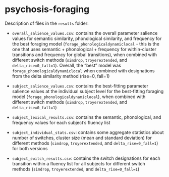 # psychosis-foraging

Description of files in the `results` folder:

- `overall_salience_values.csv`: contains the overall parameter salience values for semantic similarity, phonological similarity, and frequency for the best foraging model (`forage_phonologicaldynamiclocal` - this is the one that uses semantic + phonological + frequency for within-cluster transitions and frequency for global transitions), when combined with different switch methods (`simdrop`, `troyerextended`, and  `delta_rise=0_fall=1`). Overall, the “best” model was `forage_phonologicaldynamiclocal` when combined with designations from the delta similarity method (rise=0, fall=1)
	
- `subject_salience_values.csv`: contains the best-fitting parameter salience values at the individual subject level for the best-fitting foraging model (`forage_phonologicaldynamiclocal`), when combined with different switch methods (`simdrop`, `troyerextended`, and  `delta_rise=0_fall=1`)

- `subject_lexical_results.csv`: contains the semantic, phonological, and frequency values for each subject’s fluency list

- `subject_individual_stats.csv`: contains some aggregate statistics about number of switches, cluster size (mean and standard deviation) for different methods (`simdrop`, `troyerextended`, and `delta_rise=0_fall=1`) for both versions

- `subject_switch_results.csv`: contains the switch designations for each transition within a fluency list for all subjects for different switch methods (`simdrop`, `troyerextended`, and  `delta_rise=0_fall=1`)
